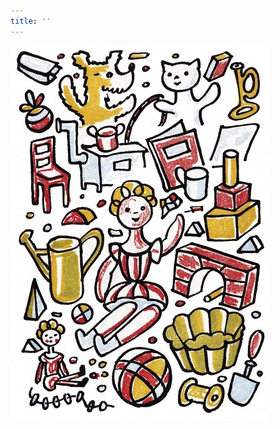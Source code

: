 ```yaml
---
title: ''
---
```


![povidani_o_pejskovi_a_kocicce_041](./resources/povidani_o_pejskovi_a_kocicce_041.jpg)

